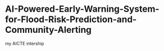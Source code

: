 # AI-Powered-Early-Warning-System-for-Flood-Risk-Prediction-and-Community-Alerting
my AICTE intership
